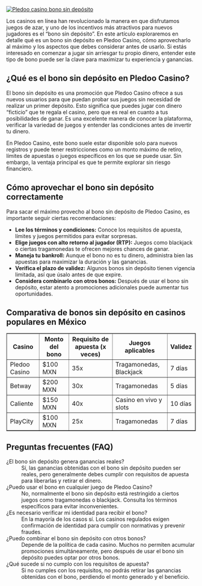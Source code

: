 [![Pledoo casino bono sin depósito](https://123-caf.pages.dev/gitsignup.png)](https://vrmoo.ru/Bt82HjjY)

<p>Los casinos en línea han revolucionado la manera en que disfrutamos juegos de azar, y uno de los incentivos más atractivos para nuevos jugadores es el “bono sin depósito”. En este artículo exploraremos en detalle qué es un bono sin depósito en Pledoo Casino, cómo aprovecharlo al máximo y los aspectos que debes considerar antes de usarlo. Si estás interesado en comenzar a jugar sin arriesgar tu propio dinero, entender este tipo de bono puede ser la clave para maximizar tu experiencia y ganancias.</p>  <h2>¿Qué es el bono sin depósito en Pledoo Casino?</h2> <p>El bono sin depósito es una promoción que Pledoo Casino ofrece a sus nuevos usuarios para que puedan probar sus juegos sin necesidad de realizar un primer depósito. Esto significa que puedes jugar con dinero “ficticio” que te regala el casino, pero que es real en cuanto a tus posibilidades de ganar. Es una excelente manera de conocer la plataforma, verificar la variedad de juegos y entender las condiciones antes de invertir tu dinero.</p> <p>En Pledoo Casino, este bono suele estar disponible solo para nuevos registros y puede tener restricciones como un monto máximo de retiro, límites de apuestas o juegos específicos en los que se puede usar. Sin embargo, la ventaja principal es que te permite explorar sin riesgo financiero.</p>  <h2>Cómo aprovechar el bono sin depósito correctamente</h2> <p>Para sacar el máximo provecho al bono sin depósito de Pledoo Casino, es importante seguir ciertas recomendaciones:</p> <ul>   <li><strong>Lee los términos y condiciones:</strong> Conoce los requisitos de apuesta, límites y juegos permitidos para evitar sorpresas.</li>   <li><strong>Elige juegos con alto retorno al jugador (RTP):</strong> Juegos como blackjack o ciertas tragamonedas te ofrecen mejores chances de ganar.</li>   <li><strong>Maneja tu bankroll:</strong> Aunque el bono no es tu dinero, administra bien las apuestas para maximizar la duración y las ganancias.</li>   <li><strong>Verifica el plazo de validez:</strong> Algunos bonos sin depósito tienen vigencia limitada, así que úsalo antes de que expire.</li>   <li><strong>Considera combinarlo con otros bonos:</strong> Después de usar el bono sin depósito, estar atento a promociones adicionales puede aumentar tus oportunidades.</li> </ul>  <h2>Comparativa de bonos sin depósito en casinos populares en México</h2> <table border="1" cellpadding="8" cellspacing="0">   <thead>     <tr>       <th>Casino</th>       <th>Monto del bono</th>       <th>Requisito de apuesta (x veces)</th>       <th>Juegos aplicables</th>       <th>Validez</th>     </tr>   </thead>   <tbody>     <tr>       <td>Pledoo Casino</td>       <td>$100 MXN</td>       <td>35x</td>       <td>Tragamonedas, Blackjack</td>       <td>7 días</td>     </tr>     <tr>       <td>Betway</td>       <td>$200 MXN</td>       <td>30x</td>       <td>Tragamonedas</td>       <td>5 días</td>     </tr>     <tr>       <td>Caliente</td>       <td>$150 MXN</td>       <td>40x</td>       <td>Casino en vivo y slots</td>       <td>10 días</td>     </tr>     <tr>       <td>PlayCity</td>       <td>$100 MXN</td>       <td>25x</td>       <td>Tragamonedas</td>       <td>7 días</td>     </tr>   </tbody> </table>  <h2>Preguntas frecuentes (FAQ)</h2> <dl>   <dt>¿El bono sin depósito genera ganancias reales?</dt>   <dd>Sí, las ganancias obtenidas con el bono sin depósito pueden ser reales, pero generalmente debes cumplir con requisitos de apuesta para liberarlas y retirar el dinero.</dd>      <dt>¿Puedo usar el bono en cualquier juego de Pledoo Casino?</dt>   <dd>No, normalmente el bono sin depósito está restringido a ciertos juegos como tragamonedas o blackjack. Consulta los términos específicos para evitar inconvenientes.</dd>      <dt>¿Es necesario verificar mi identidad para recibir el bono?</dt>   <dd>En la mayoría de los casos sí. Los casinos regulados exigen confirmación de identidad para cumplir con normativas y prevenir fraudes.</dd>      <dt>¿Puedo combinar el bono sin depósito con otros bonos?</dt>   <dd>Depende de la política de cada casino. Muchos no permiten acumular promociones simultáneamente, pero después de usar el bono sin depósito puedes optar por otros bonos.</dd>      <dt>¿Qué sucede si no cumplo con los requisitos de apuesta?</dt>   <dd>Si no cumples con los requisitos, no podrás retirar las ganancias obtenidas con el bono, perdiendo el monto generado y el beneficio.</dd> </dl>